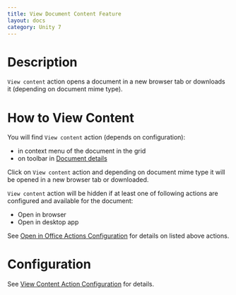 ```yaml
---
title: View Document Content Feature
layout: docs
category: Unity 7
---
```

# Description

`View content` action opens a document in a new browser tab or downloads it (depending on document mime type). 

# How to View Content

You will find `View content` action (depends on configuration):

- in context menu of the document in the grid
- on toolbar in [Document details](document-details)

Click on `View content` action and depending on document mime type it will be opened in a new browser tab or downloaded.

`View content` action will be hidden if at least one of following actions are configured and available for the document:

- Open in browser
- Open in desktop app

See [Open in Office Actions Configuration](../../configuration/actions/open-in-office) for details on listed above 
actions.

# Configuration

See [View Content Action Configuration](../../configuration/actions/view-content) for details.
